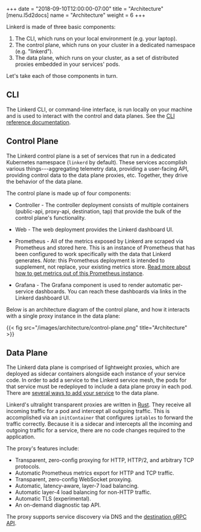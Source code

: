 +++
date = "2018-09-10T12:00:00-07:00"
title = "Architecture"
[menu.l5d2docs]
  name = "Architecture"
  weight = 6
+++

Linkerd is made of three basic components:

1. The CLI, which runs on your local environment (e.g. your laptop).
1. The control plane, which runs on your cluster in a dedicated namespace (e.g. "linkerd").
1. The data plane, which runs on your cluster, as a set of distributed proxies embedded in your services' pods.

Let's take each of those components in turn.

## CLI

The Linkerd CLI, or command-line interface, is run locally on your machine and
is used to interact with the control and data planes. See the [CLI reference
documentation](../cli).

## Control Plane

The Linkerd control plane is a set of services that run in a dedicated
Kubernetes namespace (`linkerd` by default). These services accomplish various
things---aggregating telemetry data, providing a user-facing API, providing
control data to the data plane proxies, etc. Together, they drive the behavior
of the data plane.

The control plane is made up of four components:

- Controller - The controller deployment consists of multiple containers
  (public-api, proxy-api, destination, tap) that provide the bulk of the control
  plane's functionality.

- Web - The web deployment provides the Linkerd dashboard UI.

- Prometheus - All of the metrics exposed by Linkerd are scraped via Prometheus
  and stored here. This is an instance of Prometheus that has been configured to
  work specifically with the data that Linkerd generates. *Note*: this
  Prometheus deployment is intended to supplement, not replace, your existing
  metrics store. [Read more about how to get metrics out of this Prometheus instance](/2/observability/prometheus/#exporting-metrics).

- Grafana - The Grafana component is used to render automatic per-service
  dashboards. You can reach these dashboards via links in the Linkerd dashboard
  UI.

Below is an architecture diagram of the control plane, and how it interacts
with a single proxy instance in the data plane:

{{< fig src="/images/architecture/control-plane.png" title="Architecture" >}}

## Data Plane

The Linkerd data plane is comprised of lightweight proxies, which are deployed
as sidecar containers alongside each instance of your service code. In order to
add a service to the Linkerd service mesh, the pods for that service must be
redeployed to include a data plane proxy in each pod. There are [several ways
to add your service](../adding-your-service) to the data plane.

Linkerd's ultralight transparent proxies are written in
[Rust](https://www.rust-lang.org/).  They receive all incoming traffic for a
pod and intercept all outgoing traffic. This is accomplished via an
`initContainer` that configures `iptables` to forward the traffic correctly.
Because it is a sidecar and intercepts all the incoming and outgoing traffic
for a service, there are no code changes required to the application.

The proxy's features include:

- Transparent, zero-config proxying for HTTP, HTTP/2, and arbitrary TCP
  protocols.
- Automatic Prometheus metrics export for HTTP and TCP traffic.
- Transparent, zero-config WebSocket proxying.
- Automatic, latency-aware, layer-7 load balancing.
- Automatic layer-4 load balancing for non-HTTP traffic.
- Automatic TLS (experimental).
- An on-demand diagnostic tap API.

The proxy supports service discovery via DNS and the
[destination gRPC API](https://github.com/linkerd/linkerd2-proxy-api).


